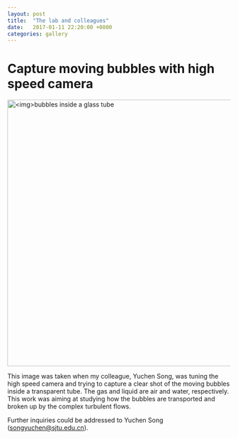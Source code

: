 ```yaml
---
layout: post
title:  "The lab and colleagues"
date:   2017-01-11 22:20:00 +0800
categories: gallery
---
```


# Capture moving bubbles with high speed camera

<p><img src="{{site.baseurl}}/my_collection/gallery/20170111_Bubble_HighSpeedCam_Ex.jpg" alt="<img>bubbles inside a glass tube" width="600px"></p>

This image was taken when my colleague, Yuchen Song, was tuning the high speed camera and trying to capture a clear shot of the moving bubbles inside a transparent tube. The gas and liquid are air and water, respectively. This work was aiming at studying how the bubbles are transported and broken up by the complex turbulent flows.

Further inquiries could be addressed to Yuchen Song \(<songyuchen@sjtu.edu.cn>\).
